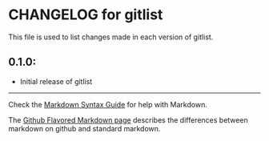 # CHANGELOG for gitlist

This file is used to list changes made in each version of gitlist.

## 0.1.0:

* Initial release of gitlist

- - -
Check the [Markdown Syntax Guide](http://daringfireball.net/projects/markdown/syntax) for help with Markdown.

The [Github Flavored Markdown page](http://github.github.com/github-flavored-markdown/) describes the differences between markdown on github and standard markdown.
